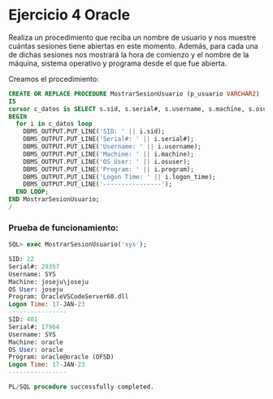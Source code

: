 # Ejercicio 4 Oracle

Realiza un procedimiento que reciba un nombre de usuario y nos muestre cuántas sesiones tiene abiertas en este momento. Además, para cada una de dichas sesiones nos mostrará la hora de comienzo y el nombre de la máquina, sistema operativo y programa desde el que fue abierta.

Creamos el procedimiento:

```sql
CREATE OR REPLACE PROCEDURE MostrarSesionUsuario (p_usuario VARCHAR2)
IS
cursor c_datos is SELECT s.sid, s.serial#, s.username, s.machine, s.osuser, s.program, s.logon_time FROM v$session s WHERE s.username = UPPER(p_usuario) AND STATUS='ACTIVE';
BEGIN
  for i in c_datos loop
    DBMS_OUTPUT.PUT_LINE('SID: ' || i.sid);
    DBMS_OUTPUT.PUT_LINE('Serial#: ' || i.serial#);
    DBMS_OUTPUT.PUT_LINE('Username: ' || i.username);
    DBMS_OUTPUT.PUT_LINE('Machine: ' || i.machine);
    DBMS_OUTPUT.PUT_LINE('OS User: ' || i.osuser);
    DBMS_OUTPUT.PUT_LINE('Program: ' || i.program);
    DBMS_OUTPUT.PUT_LINE('Logon Time: ' || i.logon_time);
    DBMS_OUTPUT.PUT_LINE('----------------');
  END LOOP;
END MostrarSesionUsuario;
/
```

### Prueba de funcionamiento:

```sql
SQL> exec MostrarSesionUsuario('sys');

SID: 22
Serial#: 29357
Username: SYS
Machine: joseju\joseju
OS User: joseju
Program: OracleVSCodeServer60.dll
Logon Time: 17-JAN-23
----------------
SID: 401
Serial#: 17964
Username: SYS
Machine: oracle
OS User: oracle
Program: oracle@oracle (OFSD)
Logon Time: 17-JAN-23
----------------

PL/SQL procedure successfully completed.
```